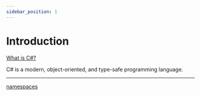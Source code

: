 ```yaml
---
sidebar_position: 1
---
```


# Introduction

[What is C#?](https://docs.microsoft.com/en-us/dotnet/csharp/tour-of-csharp/)

C# is a modern, object-oriented, and type-safe programming language.

---

[namespaces](/docs/csharp/general/namespaces)